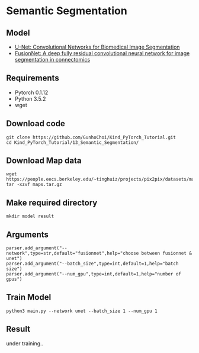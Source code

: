 # Semantic Segmentation

## Model

- [U-Net: Convolutional Networks for Biomedical Image Segmentation](https://arxiv.org/abs/1505.04597)
- [FusionNet: A deep fully residual convolutional neural network for image segmentation in connectomics](https://arxiv.org/abs/1612.05360)

## Requirements

- Pytorch 0.1.12
- Python 3.5.2
- wget

## Download code

~~~
git clone https://github.com/GunhoChoi/Kind_PyTorch_Tutorial.git
cd Kind_PyTorch_Tutorial/13_Semantic_Segmentation/
~~~

## Download Map data

~~~
wget https://people.eecs.berkeley.edu/~tinghuiz/projects/pix2pix/datasets/maps.tar.gz
tar -xzvf maps.tar.gz
~~~

## Make required directory

~~~
mkdir model result
~~~

## Arguments

~~~
parser.add_argument("--network",type=str,default="fusionnet",help="choose between fusionnet & unet")
parser.add_argument("--batch_size",type=int,default=1,help="batch size")
parser.add_argument("--num_gpu",type=int,default=1,help="number of gpus")
~~~

## Train Model
~~~
python3 main.py --network unet --batch_size 1 --num_gpu 1
~~~

## Result

under training..

